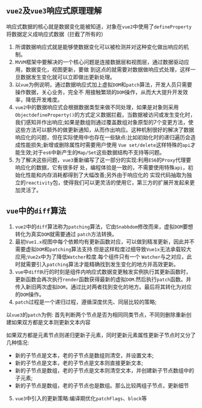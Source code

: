 ## `vue2`及`vue3`响应式原理理解

响应式数据的核心就是数据变化能被知道，对象在`vue2`中使用了`defineProperty`将数据定义成响应式数据（拦截了所有的）
1. 所谓数据响应式就是能够使数据变化可以被检测并对这种变化做出响应的机制。
2. `MVVM`框架中要解决的一个核心问题是连接数据层和视图层，通过数据驱动应用，数据变化，视图更新，要做
到这点的就需要对数据做响应式处理，这样一旦数据发生变化就可以立即做出更新处理。
3. 以`vue`为例说明，通过数据响应式加上虚拟`DOM`和`patch`算法，开发人员只需要操作数据，关心业务，完全不
用接触繁琐的`DOM`操作，从而大大提升开发效率，降低开发难度。
4. `vue2`中的数据响应式会根据数据类型来做不同处理，如果是对象则采用`ObjectdefineProperty()`的方式定义数据拦截，当数据被访问或发生变化时，我们感知并作出响应;如果是数组则通过覆盖数组对象原型的7个变更方法，使这些方法可以额外的做更新通知，从而作出响应。这种机制很好的解决了数据响应化的问题，但在实际使用中也存在一些缺点:比如初始化时的递归遍历会造成性能损失;新增或删除属性时需要用户使用 `Vue set/delete`这样特殊的`api`才能生效;对于`es6`中新产生的`Map/Set`这些数据结构不支持等问题。
5. 为了解决这些问题，`vue3`重新编写了这一部分的实现:利用`ES6`的`Proxy`代理要响应化的数据，它有很多好
处，编程体验是一致的，不需要使用特殊`api`，初始化性能和内存消耗都得到了大幅改善;另外由于响应化的
实现代码抽取为独立的`reactivity`包，使得我们可以更灵活的使用它，第三方的扩展开发起来更加灵活了。

## `vue`中的`diff`算法

1. `vue2`中的`diff`算法称为`patching`算法，它由`Snabbdom`修改而来，虚拟`DOM`要想转化为真实`DOM`就需要通过
`patch`方法转换。
2. 最初`Vue1.x`视图中每个依赖均有更新函数对应，可以做到精准更新，因此并不需要虚拟`DOM`和`patching`算法支持.但是这样粒度过细导致`Vue1x`无法承载较大应用;`Vue2x`中为了降低`Watcher`粒度.每个组件只有一个 `Watcher`与之对应，此时就需要引入`patching`算法才能精确找到发生变化的地方并高效更新。
3. `vue`中`diff执`行的时刻是组件内响应式数据变更触发实例执行其更新函数时，更新函数会再次执行`render`函数获得最新的虚拟`DOM`.然后执行`patch`函数。并传入新旧两次虚拟`DOM`，通过比对两者找到变化的地方。最后将其转化为对应的`DOM`操作。
4. `patch`过程是一个递归过程，遵循深度优先、同层比较的策略;

以`vue3`的`patch`为例:
首先判断两个节点是否为相同同类节点，不同则删除重新创建如果双方都是文本则更新文本内容

如果双方都是元素节点则递归更新子元素，同时更新元素属性更新子节点时又分了几种情况:

- 新的子节点是文本，老的子节点是数组则清空，并设置文本;
- 新的子节点是文本，老的子节点是文本则直接更新文本;
- 新的子节点是数组，老的子节点是文本则清空文本，并创建新子节点数组中的子元素;
- 新的子节点是数组，老的子节点也是数组。那么比较两组子节点，更新细节
5. `vue3`中引入的更新策略:编译期优化`patchFlags`、`block`等